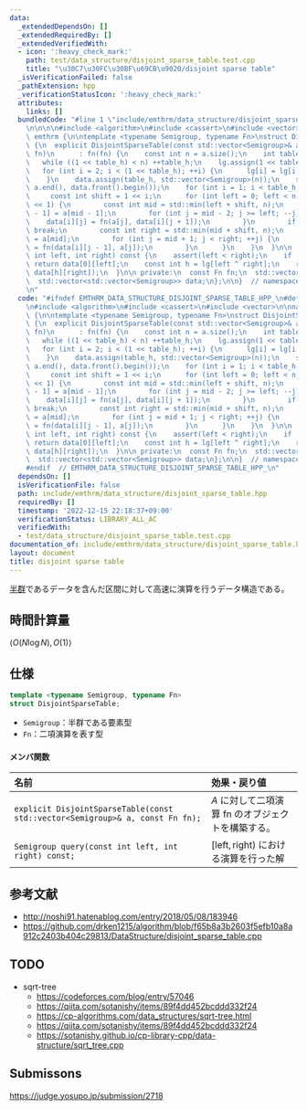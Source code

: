 ```yaml
---
data:
  _extendedDependsOn: []
  _extendedRequiredBy: []
  _extendedVerifiedWith:
  - icon: ':heavy_check_mark:'
    path: test/data_structure/disjoint_sparse_table.test.cpp
    title: "\u30C7\u30FC\u30BF\u69CB\u9020/disjoint sparse table"
  _isVerificationFailed: false
  _pathExtension: hpp
  _verificationStatusIcon: ':heavy_check_mark:'
  attributes:
    links: []
  bundledCode: "#line 1 \"include/emthrm/data_structure/disjoint_sparse_table.hpp\"\
    \n\n\n\n#include <algorithm>\n#include <cassert>\n#include <vector>\n\nnamespace\
    \ emthrm {\n\ntemplate <typename Semigroup, typename Fn>\nstruct DisjointSparseTable\
    \ {\n  explicit DisjointSparseTable(const std::vector<Semigroup>& a, const Fn\
    \ fn)\n      : fn(fn) {\n    const int n = a.size();\n    int table_h = 1;\n \
    \   while ((1 << table_h) < n) ++table_h;\n    lg.assign(1 << table_h, 0);\n \
    \   for (int i = 2; i < (1 << table_h); ++i) {\n      lg[i] = lg[i >> 1] + 1;\n\
    \    }\n    data.assign(table_h, std::vector<Semigroup>(n));\n    std::copy(a.begin(),\
    \ a.end(), data.front().begin());\n    for (int i = 1; i < table_h; ++i) {\n \
    \     const int shift = 1 << i;\n      for (int left = 0; left < n; left += shift\
    \ << 1) {\n        const int mid = std::min(left + shift, n);\n        data[i][mid\
    \ - 1] = a[mid - 1];\n        for (int j = mid - 2; j >= left; --j) {\n      \
    \    data[i][j] = fn(a[j], data[i][j + 1]);\n        }\n        if (n <= mid)\
    \ break;\n        const int right = std::min(mid + shift, n);\n        data[i][mid]\
    \ = a[mid];\n        for (int j = mid + 1; j < right; ++j) {\n          data[i][j]\
    \ = fn(data[i][j - 1], a[j]);\n        }\n      }\n    }\n  }\n\n  Semigroup query(const\
    \ int left, int right) const {\n    assert(left < right);\n    if (left == --right)\
    \ return data[0][left];\n    const int h = lg[left ^ right];\n    return fn(data[h][left],\
    \ data[h][right]);\n  }\n\n private:\n  const Fn fn;\n  std::vector<int> lg;\n\
    \  std::vector<std::vector<Semigroup>> data;\n};\n\n}  // namespace emthrm\n\n\
    \n"
  code: "#ifndef EMTHRM_DATA_STRUCTURE_DISJOINT_SPARSE_TABLE_HPP_\n#define EMTHRM_DATA_STRUCTURE_DISJOINT_SPARSE_TABLE_HPP_\n\
    \n#include <algorithm>\n#include <cassert>\n#include <vector>\n\nnamespace emthrm\
    \ {\n\ntemplate <typename Semigroup, typename Fn>\nstruct DisjointSparseTable\
    \ {\n  explicit DisjointSparseTable(const std::vector<Semigroup>& a, const Fn\
    \ fn)\n      : fn(fn) {\n    const int n = a.size();\n    int table_h = 1;\n \
    \   while ((1 << table_h) < n) ++table_h;\n    lg.assign(1 << table_h, 0);\n \
    \   for (int i = 2; i < (1 << table_h); ++i) {\n      lg[i] = lg[i >> 1] + 1;\n\
    \    }\n    data.assign(table_h, std::vector<Semigroup>(n));\n    std::copy(a.begin(),\
    \ a.end(), data.front().begin());\n    for (int i = 1; i < table_h; ++i) {\n \
    \     const int shift = 1 << i;\n      for (int left = 0; left < n; left += shift\
    \ << 1) {\n        const int mid = std::min(left + shift, n);\n        data[i][mid\
    \ - 1] = a[mid - 1];\n        for (int j = mid - 2; j >= left; --j) {\n      \
    \    data[i][j] = fn(a[j], data[i][j + 1]);\n        }\n        if (n <= mid)\
    \ break;\n        const int right = std::min(mid + shift, n);\n        data[i][mid]\
    \ = a[mid];\n        for (int j = mid + 1; j < right; ++j) {\n          data[i][j]\
    \ = fn(data[i][j - 1], a[j]);\n        }\n      }\n    }\n  }\n\n  Semigroup query(const\
    \ int left, int right) const {\n    assert(left < right);\n    if (left == --right)\
    \ return data[0][left];\n    const int h = lg[left ^ right];\n    return fn(data[h][left],\
    \ data[h][right]);\n  }\n\n private:\n  const Fn fn;\n  std::vector<int> lg;\n\
    \  std::vector<std::vector<Semigroup>> data;\n};\n\n}  // namespace emthrm\n\n\
    #endif  // EMTHRM_DATA_STRUCTURE_DISJOINT_SPARSE_TABLE_HPP_\n"
  dependsOn: []
  isVerificationFile: false
  path: include/emthrm/data_structure/disjoint_sparse_table.hpp
  requiredBy: []
  timestamp: '2022-12-15 22:18:37+09:00'
  verificationStatus: LIBRARY_ALL_AC
  verifiedWith:
  - test/data_structure/disjoint_sparse_table.test.cpp
documentation_of: include/emthrm/data_structure/disjoint_sparse_table.hpp
layout: document
title: disjoint sparse table
---
```


[半群](../../.verify-helper/docs/static/algebraic_structure.md)であるデータを含んだ区間に対して高速に演算を行うデータ構造である。


## 時間計算量

$\langle O(N\log{N}), O(1) \rangle$


## 仕様

```cpp
template <typename Semigroup, typename Fn>
struct DisjointSparseTable;
```

- `Semigroup`：半群である要素型
- `Fn`：二項演算を表す型

#### メンバ関数

|名前|効果・戻り値|
|:--|:--|
|`explicit DisjointSparseTable(const std::vector<Semigroup>& a, const Fn fn);`|$A$ に対して二項演算 $\mathrm{fn}$ のオブジェクトを構築する。|
|`Semigroup query(const int left, int right) const;`|$\lbrack \mathrm{left}, \mathrm{right})$ における演算を行った解|


## 参考文献

- http://noshi91.hatenablog.com/entry/2018/05/08/183946
- https://github.com/drken1215/algorithm/blob/f65b8a3b2603f5efb10a8a912c2403b404c29813/DataStructure/disjoint_sparse_table.cpp


## TODO

- sqrt-tree
  - https://codeforces.com/blog/entry/57046
  - https://qiita.com/sotanishy/items/89f4dd452bcddd332f24
  - https://cp-algorithms.com/data_structures/sqrt-tree.html
  - https://qiita.com/sotanishy/items/89f4dd452bcddd332f24
  - https://sotanishy.github.io/cp-library-cpp/data-structure/sqrt_tree.cpp


## Submissons

https://judge.yosupo.jp/submission/2718
